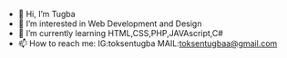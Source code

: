 - 👋 Hi, I’m Tugba
- 👀 I’m interested in Web Development and Design
- 🌱 I’m currently learning HTML,CSS,PHP,JAVAscript,C#
- 📫 How to reach me:
         IG:toksentugba
         MAIL:toksentugbaa@gmail.com



